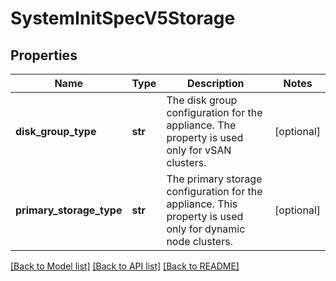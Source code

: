 # SystemInitSpecV5Storage

## Properties
Name | Type | Description | Notes
------------ | ------------- | ------------- | -------------
**disk_group_type** | **str** | The disk group configuration for the appliance. The property is used only for vSAN clusters. | [optional] 
**primary_storage_type** | **str** | The primary storage configuration for the appliance. This property is used only for dynamic node clusters. | [optional] 

[[Back to Model list]](../README.md#documentation-for-models) [[Back to API list]](../README.md#documentation-for-api-endpoints) [[Back to README]](../README.md)

